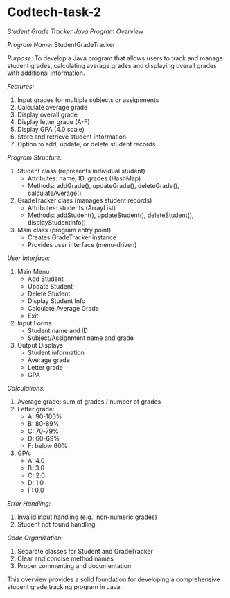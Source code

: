 # Codtech-task-2
*Student Grade Tracker Java Program Overview*

*Program Name:* StudentGradeTracker

*Purpose:* To develop a Java program that allows users to track and manage student grades, calculating average grades and displaying overall grades with additional information.

*Features:*

1. Input grades for multiple subjects or assignments
2. Calculate average grade
3. Display overall grade
4. Display letter grade (A-F)
5. Display GPA (4.0 scale)
6. Store and retrieve student information
7. Option to add, update, or delete student records

*Program Structure:*

1. Student class (represents individual student)
    - Attributes: name, ID, grades (HashMap)
    - Methods: addGrade(), updateGrade(), deleteGrade(), calculateAverage()
2. GradeTracker class (manages student records)
    - Attributes: students (ArrayList)
    - Methods: addStudent(), updateStudent(), deleteStudent(), displayStudentInfo()
3. Main class (program entry point)
    - Creates GradeTracker instance
    - Provides user interface (menu-driven)

*User Interface:*

1. Main Menu
    - Add Student
    - Update Student
    - Delete Student
    - Display Student Info
    - Calculate Average Grade
    - Exit
2. Input Forms
    - Student name and ID
    - Subject/Assignment name and grade
3. Output Displays
    - Student information
    - Average grade
    - Letter grade
    - GPA

*Calculations:*

1. Average grade: sum of grades / number of grades
2. Letter grade:
    - A: 90-100%
    - B: 80-89%
    - C: 70-79%
    - D: 60-69%
    - F: below 60%
3. GPA:
    - A: 4.0
    - B: 3.0
    - C: 2.0
    - D: 1.0
    - F: 0.0

*Error Handling:*

1. Invalid input handling (e.g., non-numeric grades)
2. Student not found handling

*Code Organization:*

1. Separate classes for Student and GradeTracker
2. Clear and concise method names
3. Proper commenting and documentation

This overview provides a solid foundation for developing a comprehensive student grade tracking program in Java.
